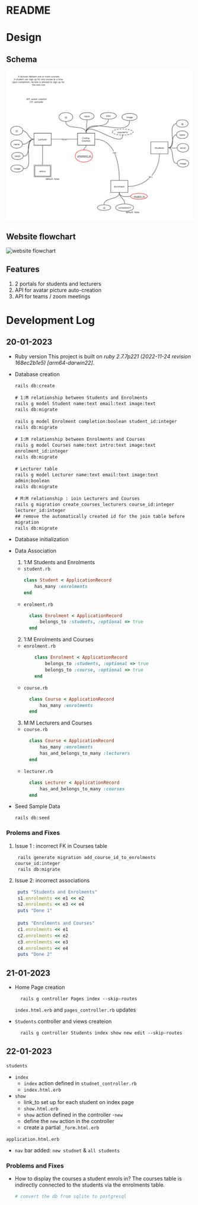 # README

# Design 

## Schema 
![schema](app/assets/images/schema.png)
## Website flowchart 
![website flowchart](/study-on-demand/app/assets/images/flow%20chat.png)

## Features 
1. 2 portals for students and lecturers 
2. API for avatar picture auto-creation
3. API for teams / zoom meetings  

# Development Log 
## 20-01-2023
* Ruby version
  This project is built on *ruby 2.7.7p221 (2022-11-24 revision 168ec2b1e5) [arm64-darwin22]*. 

* Database creation
    ```shell
    rails db:create 

    # 1:M relationship between Students and Enrolments 
    rails g model Student name:text email:text image:text
    rails db:migrate

    rails g model Enrolment completion:boolean student_id:integer
    rails db:migrate 

    # 1:M relationship between Enrolments and Courses
    rails g model Courses name:text intro:text image:text enrolment_id:integer
    rails db:migrate 

    # Lecturer table 
    rails g model Lecturer name:text email:text image:text admin:boolean
    rails db:migrate 

    # M:M relationship : ioin Lecturers and Courses
    rails g migration create_courses_lecturers course_id:integer lecturer_id:integer
    ## remove the automatically created id for the join table before migration
    rails db:migrate

    ```
* Database initialization
* Data Association 
  1. 1:M Students and Enrolments
  - `student.rb` 
      ```ruby 
      class Student < ApplicationRecord
          has_many :enrolments
      end
      ```
  - `erolment.rb`
    ```ruby
      class Enrolment < ApplicationRecord
          belongs_to :students, :optional => true 
      end

    ```
  2. 1:M Enrolments and Courses 
  - `enrolment.rb`
      ```ruby
          class Enrolment < ApplicationRecord
              belongs_to :students, :optional => true 
              belongs_to :course, :optional => true 
          end
      ```
  - `course.rb`
    ```ruby
      class Course < ApplicationRecord
          has_many :enrolments
      end
    ```
  3. M:M Lecturers and Courses 
  - `course.rb`
    ```ruby
      class Course < ApplicationRecord
          has_many :enrolments
          has_and_belongs_to_many :lecturers
      end
    ```
  - `lecturer.rb`
    ```ruby
      class Lecturer < ApplicationRecord
          has_and_belongs_to_many :courses
      end
    ```
* Seed Sample Data 
    ```shell
    rails db:seed 
    ```



### Prolems and Fixes 
1. Issue 1 : incorrect FK in Courses table 
   ```shell
    rails generate migration add_course_id_to_enrolments course_id:integer
    rails db:migrate 
   ```
2. Issue 2: incorrect associations 
   ```ruby
    puts "Students and Enrolments"
    s1.enrolments << e1 << e2
    s2.enrolments << e3 << e4
    puts "Done 1"

    puts "Enrolments and Courses"
    c1.enrolments << e1
    c2.enrolments << e2
    c3.enrolments << e3
    c4.enrolments << e4
    puts "Done 2"
   ```

## 21-01-2023
* Home Page creation
  ```shell 
    rails g controller Pages index --skip-routes
  ```
  `index.html.erb` and `pages_controller.rb` updates 

* `Students` controller and views createion 
  ```shell
    rails g controller Students index show new edit --skip-routes 
  ```
## 22-01-2023
`students` 
- `index` 
  - `index` action defined in `studnet_controller.rb` 
  - `index.html.erb`
- `show` 
  - link_to set up for each student on index page 
  - `show.html.erb`
  - `show` action defined in the controller 
-`new`
  - define the `new` action in the controller 
  - create a partial `_form.html.erb` 

`application.html.erb` 
- `nav` bar added: `new studnet` & `all students`


### Problems and Fixes 
- How to display the courses a student enrols in? The courses table is indirectly connected to the students via the enrolments table. 
  ```ruby
  # convert the db from sqlite to postgresql
  ```